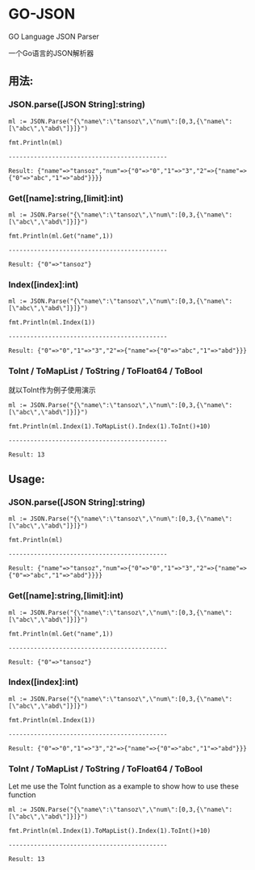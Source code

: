 # GO-JSON
GO Language JSON Parser

一个Go语言的JSON解析器

## 用法:

### JSON.parse([JSON String]:string)

    ml := JSON.Parse("{\"name\":\"tansoz\",\"num\":[0,3,{\"name\":[\"abc\",\"abd\"]}]}")

    fmt.Println(ml)
    
    --------------------------------------------

    Result: {"name"=>"tansoz","num"=>{"0"=>"0","1"=>"3","2"=>{"name"=>{"0"=>"abc","1"=>"abd"}}}}

### Get([name]:string,[limit]:int)

    ml := JSON.Parse("{\"name\":\"tansoz\",\"num\":[0,3,{\"name\":[\"abc\",\"abd\"]}]}")

    fmt.Println(ml.Get("name",1))
    
    --------------------------------------------

    Result: {"0"=>"tansoz"}

### Index([index]:int)

    ml := JSON.Parse("{\"name\":\"tansoz\",\"num\":[0,3,{\"name\":[\"abc\",\"abd\"]}]}")
    
    fmt.Println(ml.Index(1))
    
    --------------------------------------------

    Result: {"0"=>"0","1"=>"3","2"=>{"name"=>{"0"=>"abc","1"=>"abd"}}}
    
### ToInt / ToMapList / ToString / ToFloat64 / ToBool

就以ToInt作为例子使用演示

    ml := JSON.Parse("{\"name\":\"tansoz\",\"num\":[0,3,{\"name\":[\"abc\",\"abd\"]}]}")
    
    fmt.Println(ml.Index(1).ToMapList().Index(1).ToInt()+10)
    
    --------------------------------------------

    Result: 13

## Usage:
  
### JSON.parse([JSON String]:string)

    ml := JSON.Parse("{\"name\":\"tansoz\",\"num\":[0,3,{\"name\":[\"abc\",\"abd\"]}]}")

    fmt.Println(ml)
    
    --------------------------------------------

    Result: {"name"=>"tansoz","num"=>{"0"=>"0","1"=>"3","2"=>{"name"=>{"0"=>"abc","1"=>"abd"}}}}

### Get([name]:string,[limit]:int)

    ml := JSON.Parse("{\"name\":\"tansoz\",\"num\":[0,3,{\"name\":[\"abc\",\"abd\"]}]}")

    fmt.Println(ml.Get("name",1))
    
    --------------------------------------------

    Result: {"0"=>"tansoz"}

### Index([index]:int)

    ml := JSON.Parse("{\"name\":\"tansoz\",\"num\":[0,3,{\"name\":[\"abc\",\"abd\"]}]}")
    
    fmt.Println(ml.Index(1))
    
    --------------------------------------------

    Result: {"0"=>"0","1"=>"3","2"=>{"name"=>{"0"=>"abc","1"=>"abd"}}}
    
### ToInt / ToMapList / ToString / ToFloat64 / ToBool

Let me use the ToInt function as a example to show how to use these function

    ml := JSON.Parse("{\"name\":\"tansoz\",\"num\":[0,3,{\"name\":[\"abc\",\"abd\"]}]}")
    
    fmt.Println(ml.Index(1).ToMapList().Index(1).ToInt()+10)
    
    --------------------------------------------

    Result: 13
  
